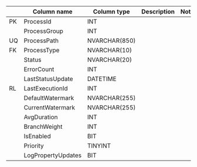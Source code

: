 |  |Column name  |Column type  |Description  |Notes  |
|---|---|---|---|---|
|PK  |ProcessId|INT|   |   |
|  |ProcessGroup|INT|   |   |
|UQ  |ProcessPath|NVARCHAR(850)|   |   |
|FK  |ProcessType|NVARCHAR(10)|   |   |
|  |Status|NVARCHAR(20)|   |   |
|  |ErrorCount|INT|   |   |
|  |LastStatusUpdate|DATETIME|   |   |
|RL |LastExecutionId|INT|   |   |
|  |DefaultWatermark|NVARCHAR(255)|   |   |
|  |CurrentWatermark|NVARCHAR(255)|   |   |
|  |AvgDuration|INT|   |   |
|  |BranchWeight|INT|   |   |
|  |IsEnabled|BIT|   |   |
|  |Priority|TINYINT|   |   |
|  |LogPropertyUpdates|BIT|   |   |
